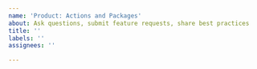 ```yaml
---
name: 'Product: Actions and Packages'
about: Ask questions, submit feature requests, share best practices
title: ''
labels: ''
assignees: ''

---
```




